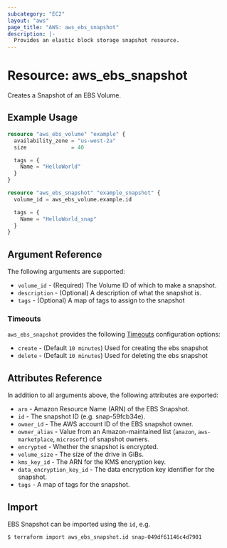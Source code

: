```yaml
---
subcategory: "EC2"
layout: "aws"
page_title: "AWS: aws_ebs_snapshot"
description: |-
  Provides an elastic block storage snapshot resource.
---
```


# Resource: aws_ebs_snapshot

Creates a Snapshot of an EBS Volume.

## Example Usage

```terraform
resource "aws_ebs_volume" "example" {
  availability_zone = "us-west-2a"
  size              = 40

  tags = {
    Name = "HelloWorld"
  }
}

resource "aws_ebs_snapshot" "example_snapshot" {
  volume_id = aws_ebs_volume.example.id

  tags = {
    Name = "HelloWorld_snap"
  }
}
```

## Argument Reference

The following arguments are supported:

* `volume_id` - (Required) The Volume ID of which to make a snapshot.
* `description` - (Optional) A description of what the snapshot is.
* `tags` - (Optional) A map of tags to assign to the snapshot

### Timeouts

`aws_ebs_snapshot` provides the following
[Timeouts](https://www.terraform.io/docs/configuration/blocks/resources/syntax.html#operation-timeouts) configuration options:

- `create` - (Default `10 minutes`) Used for creating the ebs snapshot
- `delete` - (Default `10 minutes`) Used for deleting the ebs snapshot

## Attributes Reference

In addition to all arguments above, the following attributes are exported:

* `arn` - Amazon Resource Name (ARN) of the EBS Snapshot.
* `id` - The snapshot ID (e.g. snap-59fcb34e).
* `owner_id` - The AWS account ID of the EBS snapshot owner.
* `owner_alias` - Value from an Amazon-maintained list (`amazon`, `aws-marketplace`, `microsoft`) of snapshot owners.
* `encrypted` - Whether the snapshot is encrypted.
* `volume_size` - The size of the drive in GiBs.
* `kms_key_id` - The ARN for the KMS encryption key.
* `data_encryption_key_id` - The data encryption key identifier for the snapshot.
* `tags` - A map of tags for the snapshot.

## Import

EBS Snapshot can be imported using the `id`, e.g.

```
$ terraform import aws_ebs_snapshot.id snap-049df61146c4d7901
```
